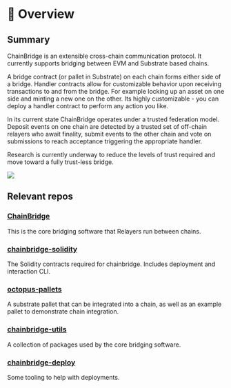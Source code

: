 # 🌉 <b> Overview </b>

## Summary

ChainBridge is an extensible cross-chain communication protocol. It currently supports bridging between EVM and Substrate based chains.

A bridge contract (or pallet in Substrate) on each chain forms either side of a bridge. Handler contracts allow for customizable behavior upon receiving transactions to and from the bridge. For example locking up an asset on one side and minting a new one on the other. Its highly customizable - you can deploy a handler contract to perform any action you like.

In its current state ChainBridge operates under a trusted federation model. Deposit events on one chain are detected by a trusted set of off-chain relayers who await finality, submit events to the other chain and vote on submissions to reach acceptance triggering the appropriate handler.

Research is currently underway to reduce the levels of trust required and move toward a fully trust-less bridge.

![](./img/system-flow.png)

## Relevant repos

### [ChainBridge](https://github.com/octopus-network/ChainBridge/tree/oct-dev)
This is the core bridging software that Relayers run between chains.

### [chainbridge-solidity](https://github.com/ChainSafe/chainbridge-solidity) 
The Solidity contracts required for chainbridge. Includes deployment and interaction CLI.
    
### [octopus-pallets](https://github.com/octopus-network/octopus-pallets/tree/feature/add-chainbridge-v1)
A substrate pallet that can be integrated into a chain, as well as an example pallet to demonstrate chain integration.

### [chainbridge-utils](https://github.com/ChainSafe/chainbridge-utils)
A collection of packages used by the core bridging software.

### [chainbridge-deploy](https://github.com/octopus-network/chainbridge-deploy/tree/oct-dev)
Some tooling to help with deployments.
